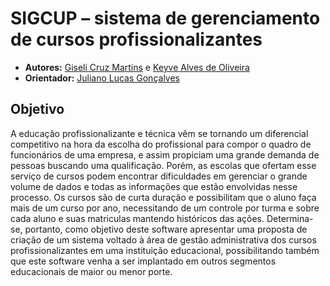 
# SIGCUP – sistema de gerenciamento de cursos profissionalizantes

- **Autores:** [Giseli Cruz Martins](https://github.com/giselicm23) e [Keyve Alves de Oliveira](https://github.com/kkalves)
- **Orientador:** [Juliano Lucas Gonçalves](http://lattes.cnpq.br/8307123720345810)

## Objetivo

A educação profissionalizante e técnica vêm se tornando um diferencial competitivo na hora da escolha do profissional para compor o quadro de funcionários de uma empresa, e assim propiciam uma grande demanda de pessoas buscando uma qualificação. Porém, as escolas que ofertam esse serviço de cursos podem encontrar dificuldades em gerenciar o grande volume de dados e todas as informações que estão envolvidas nesse processo. Os cursos são de curta duração e possibilitam que o aluno faça mais de um curso por ano, necessitando de um controle por turma e sobre cada aluno e suas matriculas mantendo históricos das ações.
Determina-se, portanto, como objetivo deste software apresentar uma proposta de criação de um sistema voltado à área de gestão administrativa dos cursos profissionalizantes em uma instituição educacional, possibilitando também que este software venha a ser implantado em outros segmentos educacionais de maior ou menor porte.
